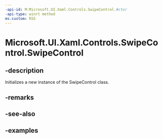 ```yaml
---
-api-id: M:Microsoft.UI.Xaml.Controls.SwipeControl.#ctor
-api-type: winrt method
ms.custom: RS5
---
```

<!-- Method syntax.
public SwipeControl.SwipeControl()
-->

# Microsoft.UI.Xaml.Controls.SwipeControl.SwipeControl


## -description

Initializes a new instance of the SwipeControl class.


## -remarks


## -see-also


## -examples


